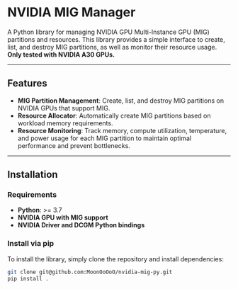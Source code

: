 # NVIDIA MIG Manager

A Python library for managing NVIDIA GPU Multi-Instance GPU (MIG) partitions and resources. This library provides a simple interface to create, list, and destroy MIG partitions, as well as monitor their resource usage. **Only tested with NVIDIA A30 GPUs.**

---

## Features

- **MIG Partition Management**: Create, list, and destroy MIG partitions on NVIDIA GPUs that support MIG.
- **Resource Allocator**: Automatically create MIG partitions based on workload memory requirements.
- **Resource Monitoring**: Track memory, compute utilization, temperature, and power usage for each MIG partition to maintain optimal performance and prevent bottlenecks.

---

## Installation

### Requirements

- **Python**: >= 3.7
- **NVIDIA GPU with MIG support**
- **NVIDIA Driver and DCGM Python bindings**

### Install via pip

To install the library, simply clone the repository and install dependencies:

```bash
git clone git@github.com:MoonOoOoO/nvidia-mig-py.git
pip install .
```
